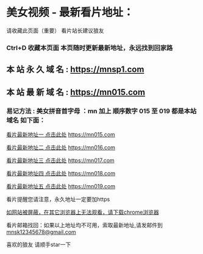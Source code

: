 # 美女视频 - 最新看片地址：

请收藏此页面（重要）
看片站长建议狼友
### Ctrl+D 收藏本页面 本页随时更新最新地址，永远找到回家路

## 本 站 永 久 域 名 : https://mnsp1.com

## 本 站 最 新 域 名 : https://mn015.com

### 易记方法 : 美女拼音首字母 ：mn 加上 顺序数字 015  至  019 都是本站域名 如下面：

[看片最新地址一 点击此处](https://mn015.com/)   https://mn015.com

[看片最新地址二 点击此处](https://mn016.com/)   https://mn016.com

[看片最新地址三 点击此处](https://mn017.com/)   https://mn017.com

[看片最新地址四 点击此处](https://mn018.com/)   https://mn018.com

[看片最新地址五 点击此处](https://mn019.com/)   https://mn019.com

看片提醒您请注意，永久地址一定要加https

[如网站被屏蔽，在其它浏览器上无法观看，请下载chrome浏览器](https://mnsp1.com/chrome.apk) 

看片邮箱找回：如果以上地址均不可用，索取最新地址,请发邮件到 mnsk12345678@gmail.com

喜欢的狼友 请顺手star一下
